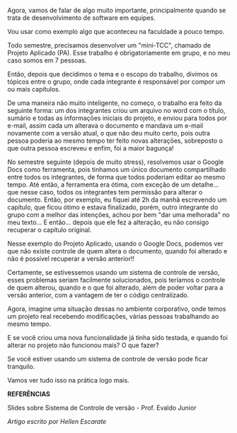 Agora, vamos de falar de algo muito importante, principalmente quando se trata de desenvolvimento de software em equipes. 

Vou usar como exemplo algo que aconteceu na faculdade a pouco tempo.  

Todo semestre, precisamos desenvolver um "mini-TCC", chamado de Projeto Aplicado (PA). Esse trabalho é obrigatoriamente em grupo, e no meu caso somos em 7 pessoas. 

Então, depois que decidimos o tema e o escopo do trabalho, divimos os tópicos entre o grupo, onde cada integrante é responsável por compor um ou mais capítulos.

De uma maneira não muito inteligente, no começo, o trabalho era feito da seguinte forma: um dos integrantes criou um arquivo no word com o título, sumário e todas as informações iniciais do projeto, e enviou para todos por e-mail, assim cada um alterava o documento e mandava um e-mail novamente com a versão atual, o que não deu muito certo, pois outra pessoa poderia ao mesmo tempo ter feito novas alterações, sobreposto o que outra pessoa escreveu e enfim, foi a maior bagunça!

No semestre seguinte (depois de muito stress), resolvemos usar o Google Docs como ferramenta, pois tinhamos um único documento compartilhado entre todos os integrantes, de forma que todos poderiam editar ao mesmo tempo. Até então, a ferramenta era ótima, com exceção de um detalhe... que nesse caso, todos os integrantes tem permissão para alterar o documento. Então, por exemplo, eu fiquei até 2h da manhã escrevendo um capítulo, que ficou ótimo e estava finalizado, porém, outro integrante do grupo com a melhor das intenções, achou por bem "dar uma melhorada" no meu texto... E então... depois que ele fez a alteração, eu não consigo recuperar o capítulo original. 

Nesse exemplo do Projeto Aplicado, usando o Google Docs, podemos ver que não existe controle de quem altera o documento, quando foi alterado e não é possível recuperar a versão anterior!! 

Certamente, se estivessemos usando um sistema de controle de versão, esses problemas seriam facilmente solucionados, pois teríamos o controle de quem alterou, quando e o que foi alterado, além de poder voltar para a versão anterior, com a vantagem de ter o código centralizado.  

Agora, imagine uma situação dessas no ambiente corporativo, onde temos um projeto real recebendo modificações, várias pessoas trabalhando ao mesmo tempo. 

E se você criou uma nova funcionalidade já tinha sido testada, e quando foi alterar no projeto não funcionou mais? O que fazer? 

Se você estiver usando um sistema de controle de versão pode ficar tranquilo. 

Vamos ver tudo isso na prática logo mais.  


**REFERÊNCIAS**

Slides sobre Sistema de Controle de versão - Prof. Evaldo Junior 

_Artigo escrito por Hellen Escarate_
